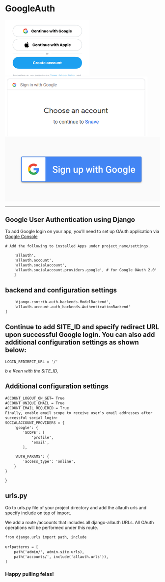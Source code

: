 # GoogleAuth


!["snave_pic"](https://github.com/gamer-snave/googleAuth/blob/main/static/img/download.png)
!["snave_pic"](https://github.com/gamer-snave/googleAuth/blob/main/static/img/snave.png)
!['another"](https://github.com/gamer-snave/googleAuth/blob/main/static/img/google.png)

---
## Google User Authentication using Django
To add Google login on your app, you’ll need to set up OAuth application via [Google Console](https://console.cloud.google.com/apis/dashboard)

    # Add the following to installed Apps under project_name/settings.
``` 'django.contrib.sites', 
    'allauth',
    'allauth.account',
    'allauth.socialaccount',
    'allauth.socialaccount.providers.google', # for Google OAuth 2.0'
    ]
```
## backend and configuration settings
```AUTHENTICATION_BACKENDS = [
    'django.contrib.auth.backends.ModelBackend',
    'allauth.account.auth_backends.AuthenticationBackend'
]
```
## Continue to add SITE_ID and specify redirect URL upon successful Google login. You can also add additional configuration settings as shown below:
```SITE_ID = 1
LOGIN_REDIRECT_URL = '/'
```
*b e Keen with the SITE_ID,* 

## Additional configuration settings
``` SOCIALACCOUNT_QUERY_EMAIL = True
ACCOUNT_LOGOUT_ON_GET= True
ACCOUNT_UNIQUE_EMAIL = True
ACCOUNT_EMAIL_REQUIRED = True
Finally, enable email scope to receive user’s email addresses after successful social login:
SOCIALACCOUNT_PROVIDERS = {
    'google': {
        'SCOPE': [
            'profile',
            'email',
        ],
  ```
        'AUTH_PARAMS': {
            'access_type': 'online',
        }
    }
}
## urls.py
Go to urls.py file of your project directory and add the allauth urls and specify include on top of import.

We add a route /accounts that includes all django-allauth URLs. All OAuth operations will be performed under this route.

```from django.contrib import admin
from django.urls import path, include

urlpatterns = [
    path('admin/', admin.site.urls),
    path('accounts/', include('allauth.urls')),
]
```

### Happy pulling felas!


